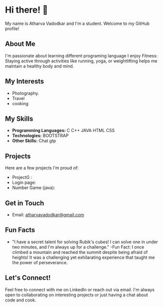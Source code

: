 # Hi there! 👋

My name is Atharva Vadodkar and I'm a student. Welcome to my GitHub profile! 

## About Me
I'm passionate about learning different programing language I enjoy  Fitness: Staying active through activities like running, yoga, or weightlifting helps me maintain a healthy body and mind.


## My Interests
- Photography.
- Travel
- cooking

## My Skills
- **Programming Languages:** C C++ JAVA HTML CSS  
- **Technologies:** BOOTSTRAP
- **Other Skills:** Chat gtp 

## Projects
Here are a few projects I'm proud of:
-  ProjectG :
-  Login page:
- Number Game (java):

## Get in Touch
- Email: atharvavadodkar@gmail.com
## Fun Facts
-  "I have a secret talent for solving Rubik's cubes! I can solve one in under two minutes, and I'm always up for a challenge."
-Fun Fact: I once climbed a mountain and reached the summit despite being afraid of heights! It was a challenging yet exhilarating experience that
taught me the power of perseverance.


## Let's Connect!
Feel free to connect with me on LinkedIn or reach out via email. I'm always open to collaborating on interesting projects or just having a 
chat about code and cook.



<!---
atharva-1304/atharva-1304 is a ✨ special ✨ repository because its `README.md` (this file) appears on your GitHub profile.
You can click the Preview link to take a look at your changes.
--->
